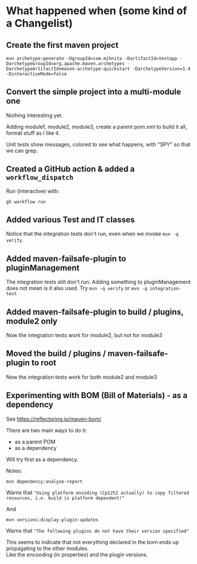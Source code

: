 # What happened when (some kind of a Changelist)

## Create the first maven project

```
mvn archetype:generate -DgroupId=com.mihnita -DartifactId=testapp -DarchetypeGroupId=org.apache.maven.archetypes -DarchetypeArtifactId=maven-archetype-quickstart -DarchetypeVersion=1.4 -DinteractiveMode=false
```

## Convert the simple project into a multi-module one

Nothing interesting yet.

Adding module1, module2, module3, create a parent pom.xml to build it all, format stuff as I like it.

Unit tests show messages, colored to see what happens, with "SPY" so that we can grep.

## Created a GitHub action & added a `workflow_dispatch`

Run (interactive) with:
```
gh workflow run
```

## Added various Test and IT classes

Notice that the integration tests don't run, even when we invoke `mvn -q verify`.

## Added maven-failsafe-plugin to pluginManagement

The integration tests still don't run.
Adding something to pluginManagement does not mean is it also used.
Try `mvn -q verify` or `mvn -q integration-test`

## Added maven-failsafe-plugin to build / plugins, module2 only

Now the integration tests work for module2, but not for module3

## Moved the build / plugins / maven-failsafe-plugin to root

Now the integration tests work for both module2 and module3

## Experimenting with BOM (Bill of Materials) - as a dependency

See https://reflectoring.io/maven-bom/

There are two main ways to do it:
- as a parent POM
- as a dependency

Will try first as a dependency.

Notes:
```
mvn dependency:analyze-report
```
Warns that `"Using platform encoding (Cp1252 actually) to copy filtered resources, i.e. build is platform dependent!"`

And
```
mvn versions:display-plugin-updates
```
Warns that `"The following plugins do not have their version specified"`

This seems to indicate that not everything declared in the bom ends up propagating to the other modules.  
Like the encooding (in properties) and the plugin versions.
